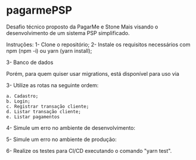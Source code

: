 # pagarmePSP
Desafio técnico proposto da PagarMe e Stone Mais visando o desenvolvimento de um sistema PSP simplificado.

Instruções:
1- Clone o repositório;
2- Instale os requisitos necessários com npm (npm -i) ou yarn (yarn install);

3- Banco de dados


Porém, para quem quiser usar migrations, está disponível para uso via 

3- Utilize as rotas na seguinte ordem:

    a. Cadastro;
    b. Login;
    c. Registrar transação cliente;
    d. Listar transação cliente;
    e. Listar pagamentos


4- Simule um erro no ambiente de desenvolvimento:

5- Simule um erro no ambiente de produção:

6- Realize os testes para CI/CD executando o comando "yarn test".
